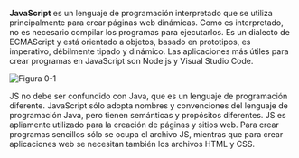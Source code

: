 **JavaScript** es un lenguaje de programación interpretado que se utiliza principalmente para crear páginas web dinámicas. Como es interpretado, no es necesario compilar los programas para ejecutarlos. Es un dialecto de ECMAScript y está orientado a objetos, basado en prototipos, es imperativo, débilmente tipado y dinámico. Las aplicaciones más útiles para crear programas en JavaScript son Node.js y Visual Studio Code.

![Figura 0-1](images/0-1.png?raw=true)

JS no debe ser confundido con Java, que es un lenguaje de programación diferente. JavaScript sólo adopta nombres y convenciones del lenguaje de programación Java, pero tienen semánticas y propósitos diferentes. JS es apliamente utilizado para la creación de páginas y sitios web. Para crear programas sencillos sólo se ocupa el archivo JS, mientras que para crear aplicaciones web se necesitan también los archivos HTML y CSS.
